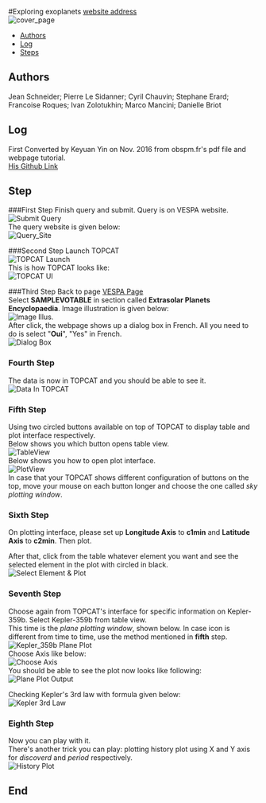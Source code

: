 #Exploring exoplanets
[website address](http://exoplanet.eu)  
![cover_page](https://raw.githubusercontent.com/megadiesel705/tutorials/master/Exploring-Exoplanets/img/1_Cover_Image.png)

* [Authors](#Authors)
* [Log](#Log)
* [Steps](#Steps)

<h2 id="Authors">Authors</h2>


Jean Schneider; Pierre Le Sidanner; Cyril Chauvin; Stephane Erard; Francoise Roques; Ivan Zolotukhin; Marco Mancini; Danielle Briot  

<h2 id="Log">Log</h2>


First Converted by Keyuan Yin on Nov. 2016 from obspm.fr's pdf file and webpage tutorial.  
[His Github Link](https://github.com/megadiesel705)

<h2 id="Steps">Step</h2>


###First Step
Finish query and submit. Query is on VESPA website.  
![Submit Query](https://raw.githubusercontent.com/megadiesel705/tutorials/master/Exploring-Exoplanets/img/2_Query_Preparing.png)  
The query website is given below:  
![Query_Site](https://raw.githubusercontent.com/megadiesel705/tutorials/master/Exploring-Exoplanets/img/2_Query_Address.png)  

###Second Step
Launch TOPCAT  
![TOPCAT Launch](https://raw.githubusercontent.com/megadiesel705/tutorials/master/Exploring-Exoplanets/img/3_Start_Top_Cat.png)  
This is how TOPCAT looks like:  
![TOPCAT UI](https://raw.githubusercontent.com/megadiesel705/tutorials/master/Exploring-Exoplanets/img/4_TOPCAT.png)  

###Third Step
Back to page [VESPA Page](http://voparis-europlanet-new.obspm.fr/planetary/data/epn/query/submit/all/)  
Select **SAMPLEVOTABLE** in section called **Extrasolar Planets Encyclopaedia**. Image illustration is given below:  
![Image Illus.](https://raw.githubusercontent.com/megadiesel705/tutorials/master/Exploring-Exoplanets/img/4_SAMPVOTABLE.png)  
After click, the webpage shows up a dialog box in French. All you need to do is select "**Oui**", "Yes" in French.   
![Dialog Box](https://raw.githubusercontent.com/megadiesel705/tutorials/master/Exploring-Exoplanets/img/5_Oui_Yes.png)

### Fourth Step
The data is now in TOPCAT and you should be able to see it.  
![Data In TOPCAT](https://raw.githubusercontent.com/megadiesel705/tutorials/master/Exploring-Exoplanets/img/5_Data_In_TOPCAT.png)  

### Fifth Step
Using two circled buttons available on top of TOPCAT to display table and plot interface respectively.  
Below shows you which button opens table view.  
![TableView](https://raw.githubusercontent.com/megadiesel705/tutorials/master/Exploring-Exoplanets/img/5_TableView.png)  
Below shows you how to open plot interface.  
![PlotView](https://raw.githubusercontent.com/megadiesel705/tutorials/master/Exploring-Exoplanets/img/5_PlotView.png)  
In case that your TOPCAT shows different configuration of buttons on the top, move your mouse on each button longer and choose the one called *sky plotting window*.   

### Sixth Step
On plotting interface, please set up **Longitude Axis** to **c1min** and **Latitude Axis** to **c2min**. Then plot.   

After that, click from the table whatever element you want and see the selected element in the plot with circled in black.  
![Select Element & Plot](https://raw.githubusercontent.com/megadiesel705/tutorials/master/Exploring-Exoplanets/img/6_Select_Element_Plot.png)

### Seventh Step
Choose again from TOPCAT's interface for specific information on Kepler-359b. Select Kepler-359b from table view.    
This time is the *plane plotting window*, shown below. In case icon is different from time to time, use the method mentioned in **fifth** step.  
![Kepler_359b Plane Plot](https://raw.githubusercontent.com/megadiesel705/tutorials/master/Exploring-Exoplanets/img/7_Plane_Plot.png)  
Choose Axis like below:  
![Choose Axis](https://raw.githubusercontent.com/megadiesel705/tutorials/master/Exploring-Exoplanets/img/7_X_Y_Axis_Select.png)  
You should be able to see the plot now looks like following:  
![Plane Plot Output](https://raw.githubusercontent.com/megadiesel705/tutorials/master/Exploring-Exoplanets/img/7_plane_Plot_outcome.png)  

Checking Kepler's 3rd law with formula given below:  
![Kepler 3rd Law](https://raw.githubusercontent.com/megadiesel705/tutorials/master/Exploring-Exoplanets/img/7_Kepler_3_law.png)  

### Eighth Step
Now you can play with it.  
There's another trick you can play: plotting history plot using X and Y axis for *discoverd* and *period* respectively.   
![History Plot](https://raw.githubusercontent.com/megadiesel705/tutorials/master/Exploring-Exoplanets/img/8_History_Plot.png)


<h2 id="End">End</h2>


